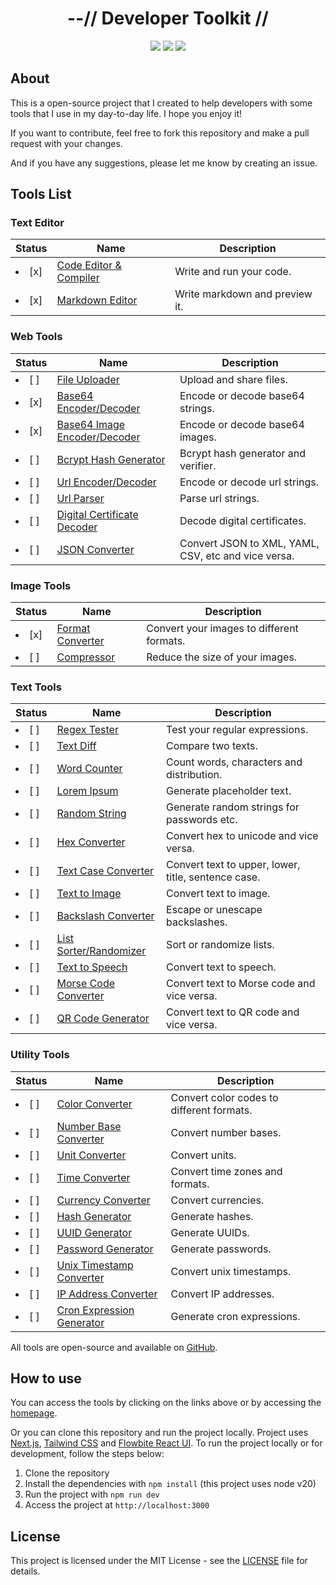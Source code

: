 <div align="center">
    <h1>--// Developer Toolkit //</h1>
    <img src="https://img.shields.io/github/last-commit/klpod221/devtoolkit?style=for-the-badge&color=ffb4a2&labelColor=201a19">
    <img src="https://img.shields.io/github/stars/klpod221/devtoolkit?style=for-the-badge&color=e6c419&labelColor=1d1b16">
    <img src="https://img.shields.io/github/repo-size/klpod221/devtoolkit?style=for-the-badge&color=a8c7ff&labelColor=1a1b1f">
</div>

## About

This is a open-source project that I created to help developers with some tools that I use in my day-to-day life. I hope you enjoy it!

If you want to contribute, feel free to fork this repository and make a pull request with your changes.

And if you have any suggestions, please let me know by creating an issue.

## Tools List

### Text Editor

| Status       | Name                                                                 | Description                    |
| ------------ | -------------------------------------------------------------------- | ------------------------------ |
| <li>[x]</li> | [Code Editor & Compiler](https://devtools.klpod221.site/editor/code) | Write and run your code.       |
| <li>[x]</li> | [Markdown Editor](https://devtools.klpod221.site/editor/markdown)    | Write markdown and preview it. |

### Web Tools

| Status       | Name                                                                            | Description                                         |
| ------------ | ------------------------------------------------------------------------------- | --------------------------------------------------- |
| <li>[ ]</li> | [File Uploader](https://devtools.klpod221.site/web/uploader)                    | Upload and share files.                             |
| <li>[x]</li> | [Base64 Encoder/Decoder](https://devtools.klpod221.site/web/base64)             | Encode or decode base64 strings.                    |
| <li>[x]</li> | [Base64 Image Encoder/Decoder](https://devtools.klpod221.site/web/base64-image) | Encode or decode base64 images.                     |
| <li>[ ]</li> | [Bcrypt Hash Generator](https://devtools.klpod221.site/web/bcrypt)              | Bcrypt hash generator and verifier.                 |
| <li>[ ]</li> | [Url Encoder/Decoder](https://devtools.klpod221.site/web/url)                   | Encode or decode url strings.                       |
| <li>[ ]</li> | [Url Parser](https://devtools.klpod221.site/web/url-parser)                     | Parse url strings.                                  |
| <li>[ ]</li> | [Digital Certificate Decoder](https://devtools.klpod221.site/web/certificate)   | Decode digital certificates.                        |
| <li>[ ]</li> | [JSON Converter](https://devtools.klpod221.site/web/json)                       | Convert JSON to XML, YAML, CSV, etc and vice versa. |

### Image Tools

| Status       | Name                                                               | Description                               |
| ------------ | ------------------------------------------------------------------ | ----------------------------------------- |
| <li>[x]</li> | [Format Converter](https://devtools.klpod221.site/image/converter) | Convert your images to different formats. |
| <li>[ ]</li> | [Compressor](https://devtools.klpod221.site/image/compressor)      | Reduce the size of your images.           |

### Text Tools

| Status       | Name                                                                 | Description                                         |
| ------------ | -------------------------------------------------------------------- | --------------------------------------------------- |
| <li>[ ]</li> | [Regex Tester](https://devtools.klpod221.site/text/regex)            | Test your regular expressions.                      |
| <li>[ ]</li> | [Text Diff](https://devtools.klpod221.site/text/diff)                | Compare two texts.                                  |
| <li>[ ]</li> | [Word Counter](https://devtools.klpod221.site/text/counter)          | Count words, characters and distribution.           |
| <li>[ ]</li> | [Lorem Ipsum](https://devtools.klpod221.site/text/lorem-ipsum)       | Generate placeholder text.                          |
| <li>[ ]</li> | [Random String](https://devtools.klpod221.site/text/random)          | Generate random strings for passwords etc.          |
| <li>[ ]</li> | [Hex Converter](https://devtools.klpod221.site/text/hex)             | Convert hex to unicode and vice versa.              |
| <li>[ ]</li> | [Text Case Converter](https://devtools.klpod221.site/text/case)      | Convert text to upper, lower, title, sentence case. |
| <li>[ ]</li> | [Text to Image](https://devtools.klpod221.site/text/to-image)        | Convert text to image.                              |
| <li>[ ]</li> | [Backslash Converter](https://devtools.klpod221.site/text/backslash) | Escape or unescape backslashes.                     |
| <li>[ ]</li> | [List Sorter/Randomizer](https://devtools.klpod221.site/text/sort)   | Sort or randomize lists.                            |
| <li>[ ]</li> | [Text to Speech](https://devtools.klpod221.site/text/speech)         | Convert text to speech.                             |
| <li>[ ]</li> | [Morse Code Converter](https://devtools.klpod221.site/text/morse)    | Convert text to Morse code and vice versa.          |
| <li>[ ]</li> | [QR Code Generator](https://devtools.klpod221.site/text/qr-code)     | Convert text to QR code and vice versa.             |

### Utility Tools

| Status       | Name                                                                         | Description                               |
| ------------ | ---------------------------------------------------------------------------- | ----------------------------------------- |
| <li>[ ]</li> | [Color Converter](https://devtools.klpod221.site/utility/color)              | Convert color codes to different formats. |
| <li>[ ]</li> | [Number Base Converter](https://devtools.klpod221.site/utility/number)       | Convert number bases.                     |
| <li>[ ]</li> | [Unit Converter](https://devtools.klpod221.site/utility/unit)                | Convert units.                            |
| <li>[ ]</li> | [Time Converter](https://devtools.klpod221.site/utility/time)                | Convert time zones and formats.           |
| <li>[ ]</li> | [Currency Converter](https://devtools.klpod221.site/utility/currency)        | Convert currencies.                       |
| <li>[ ]</li> | [Hash Generator](https://devtools.klpod221.site/utility/hash)                | Generate hashes.                          |
| <li>[ ]</li> | [UUID Generator](https://devtools.klpod221.site/utility/uuid)                | Generate UUIDs.                           |
| <li>[ ]</li> | [Password Generator](https://devtools.klpod221.site/utility/password)        | Generate passwords.                       |
| <li>[ ]</li> | [Unix Timestamp Converter](https://devtools.klpod221.site/utility/timestamp) | Convert unix timestamps.                  |
| <li>[ ]</li> | [IP Address Converter](https://devtools.klpod221.site/utility/ip)            | Convert IP addresses.                     |
| <li>[ ]</li> | [Cron Expression Generator](https://devtools.klpod221.site/utility/cron)     | Generate cron expressions.                |

All tools are open-source and available on [GitHub](https://github.com/klpod221/devtoolkit).

## How to use

You can access the tools by clicking on the links above or by accessing the [homepage](https://klpod221.github.io/devtoolkit).

Or you can clone this repository and run the project locally. Project uses [Next.js](https://nextjs.org/), [Tailwind CSS](https://tailwindcss.com/) and [Flowbite React UI](https://flowbite-react.com/). To run the project locally or for development, follow the steps below:

1. Clone the repository
2. Install the dependencies with `npm install` (this project uses node v20)
3. Run the project with `npm run dev`
4. Access the project at `http://localhost:3000`

## License

This project is licensed under the MIT License - see the [LICENSE](./LICENSE) file for details.
